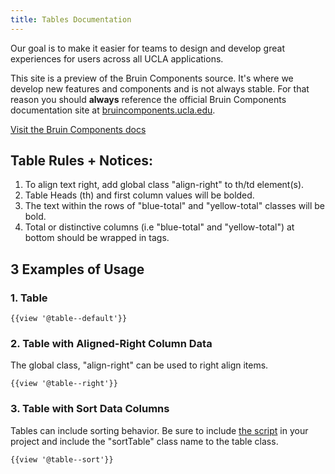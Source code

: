 ```yaml
---
title: Tables Documentation
---
```

Our goal is to make it easier for teams to design and develop great experiences for users across all UCLA applications.

This site is a preview of the Bruin Components source. It's where we develop new features and components and is not always stable. For that reason you should **always** reference the official Bruin Components documentation site at [bruincomponents.ucla.edu](https://bruincomponents.ucla.edu/).

<a href="https://bruincomponents.ucla.edu/" class="create-button">Visit the Bruin Components docs</a>

<h2>Table Rules + Notices:</h2>

1. To align text right, add global class "align-right" to th/td element(s).
2. Table Heads (th) and first column values will be bolded.
3. The text within the rows of "blue-total" and "yellow-total" classes will be bold.
4. Total or distinctive columns (i.e "blue-total" and "yellow-total") at bottom should be wrapped in <tfoot> tags.

<h2>3 Examples of Usage</h2>
<h3>1. Table</h3>

```
{{view '@table--default'}}

```
<h3>2. Table with Aligned-Right Column Data</h3>
The global class, "align-right" can be used to right align items.

```
{{view '@table--right'}}

```

<h3>3. Table with Sort Data Columns</h3>
Tables can include sorting behavior. Be sure to include <a href="/build/docs/installation/download.html">the script</a> in your project and include the "sortTable" class name to the table class.

```
{{view '@table--sort'}}

```
